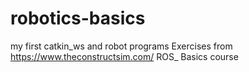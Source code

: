 # robotics-basics
my first catkin_ws and robot programs Exercises from https://www.theconstructsim.com/ ROS_ Basics course
